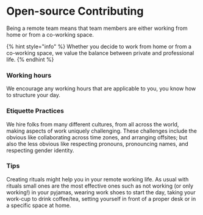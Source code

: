 # Open-source Contributing

Being a remote team means that team members are either working from home or from a co-working space.

{% hint style="info" %}
Whether you decide to work from home or from a co-working space, we value the balance between private and professional life.
{% endhint %}

### Working hours

We encourage any working hours that are applicable to you, you know how to structure your day.

### Etiquette Practices

We hire folks from many different cultures, from all across the world, making aspects of work uniquely challenging. These challenges include the obvious like collaborating across time zones, and arranging offsites; but also the less obvious like respecting pronouns, pronouncing names, and respecting gender identity.

### Tips

Creating rituals might help you in your remote working life. As usual with rituals small ones are the most effective ones such as not working (or only working!) in your pyjamas, wearing work shoes to start the day, taking your work-cup to drink coffee/tea, setting yourself in front of a proper desk or in a specific space at home.
